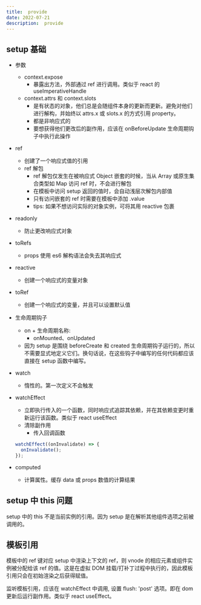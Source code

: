 ```yaml
---
title:  provide
date: 2022-07-21
description:  provide
---
```



## setup 基础

- 参数

  - context.expose
    - 暴露出方法，外部通过 ref 进行调用。类似于 react 的 useImperativeHandle
  - context.attrs 和 context.slots
    - 是有状态的对象，他们总是会随组件本身的更新而更新。避免对他们进行解构，并始终以 attrs.x 或 slots.x 的方式引用 property。
    - 都是非响应式的
    - 要想获得他们更改后的副作用，应该在 onBeforeUpdate 生命周期钩子中执行此操作

- ref
  - 创建了一个响应式值的引用
  - ref 解包
    - ref 解包仅发生在被响应式 Object 嵌套的时候，当从 Array 或原生集合类型如 Map 访问 ref 时，不会进行解包
    - 在模板中访问 setup 返回的值时，会自动浅层次解包内部值
    - 只有访问嵌套的 ref 时需要在模板中添加 .value
    - tips: 如果不想访问实际的对象实例，可将其用 reactive 包裹

- readonly
  - 防止更改响应式对象

- toRefs
  - props 使用 es6 解构语法会失去其响应式

- reactive
  - 创建一个响应式的变量对象

- toRef
  - 创建一个响应式的变量，并且可以设置默认值

- 生命周期钩子
  - on + 生命周期名称:
    - onMounted、onUpdated
  - 因为 setup 是围绕 beforeCreate 和 created 生命周期钩子运行的，所以不需要显式地定义它们。换句话说，在这些钩子中编写的任何代码都应该直接在 setup 函数中编写。

- watch
  - 惰性的。第一次定义不会触发

- watchEffect
  - 立即执行传入的一个函数，同时响应式追踪其依赖，并在其依赖变更时重新运行该函数。类似于 react useEffect
  - 清除副作用
    - 传入回调函数

  ```js
  watchEffect((onInvalidate) => {
    onInvalidate();
  });
  ```

- computed
  - 计算属性。缓存 data 或 props 数值的计算结果


## setup 中 this 问题

setup 中的 this 不是当前实例的引用。因为 setup 是在解析其他组件选项之前被调用的。

## 模板引用

模板中的 ref 键对应 setup 中渲染上下文的 ref，则 vnode 的相应元素或组件实例被分配给该 ref 的值。这是在虚拟 DOM 挂载/打补丁过程中执行的，因此模板引用只会在初始渲染之后获得赋值。

监听模板引用，应该在 watchEffect 中调用, 设置 flush: 'post' 选项。即在 dom 更新后运行副作用。类似于 react useEffect。